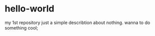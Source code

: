 # hello-world
my 1st repository
just a simple describtion about nothing.
wanna to do something cool;
